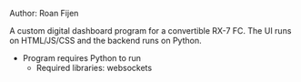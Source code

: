 Author: Roan Fijen

A custom digital dashboard program for a convertible RX-7 FC. The UI runs on HTML/JS/CSS and the backend
runs on Python.

- Program requires Python to run
    - Required libraries: websockets
